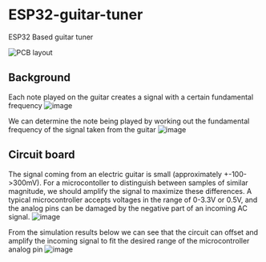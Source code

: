 # ESP32-guitar-tuner
ESP32 Based guitar tuner

![PCB layout](https://user-images.githubusercontent.com/102794563/161469802-59e867ad-581b-4489-9825-b58ddc6e31e4.PNG)



## Background
Each note played on the guitar creates a signal with a certain fundamental frequency
![image](https://user-images.githubusercontent.com/102794563/161469939-41ff7dc8-fb4e-496f-9ce2-b11f3faa0bed.png)

We can determine the note being played by working out the fundamental frequency of the signal taken from the guitar
![image](https://user-images.githubusercontent.com/102794563/161470536-df2d525c-4d45-43ca-b654-434e09f26a1b.png)

## Circuit board
The signal coming from an electric guitar is small (approximately +-100->300mV). For a microcontoller to distinguish between samples of similar magnitude, we should amplify the signal to maximize these differences. A typical microcontroller accepts voltages in the range of 0-3.3V or 0.5V, and the analog pins can be damaged by the negative part of an incoming AC signal. 
![image](https://user-images.githubusercontent.com/102794563/161470953-bfb4b4d2-8bee-409f-9ee6-b38120fb463a.png)

From the simulation results below we can see that the circuit can offset and amplify the incoming signal to fit the desired range of the microcontroller analog pin
![image](https://user-images.githubusercontent.com/102794563/161471068-3d126e1d-eb89-44ff-972c-c3f167e40500.png)

